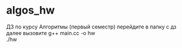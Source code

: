 # algos_hw
ДЗ по курсу Алгоритмы (первый семестр)
перейдите в папку с дз  
далее вызовите 
    g++ main.cc -o hw  
    ./hw